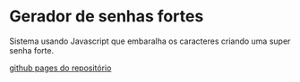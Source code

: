 # Gerador de senhas fortes
 Sistema usando Javascript que embaralha os caracteres criando uma super senha forte.

[github pages do repositório](https://m1guelzinn.github.io/Creating-a-strong-password/)